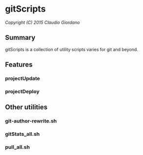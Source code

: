 # gitScripts

*Copyright (C) 2015 Claudio Giordano*

## Summary

gitScripts is a collection of utility scripts varies for git and beyond.

## Features

### projectUpdate
### projectDeploy

## Other utilities

### git-author-rewrite.sh
### gitStats_all.sh
### pull_all.sh
